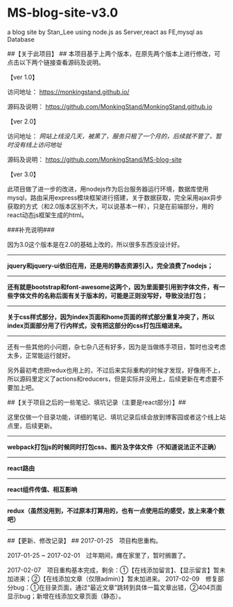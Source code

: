 # MS-blog-site-v3.0
a blog site by Stan_Lee using node.js as Server,react as FE,mysql as Database

##【关于此项目】 ##
本项目基于上两个版本，在原先两个版本上进行修改，可点击以下两个链接查看源码及说明。

【ver 1.0】 

访问地址： https://monkingstand.github.io/ 

源码及说明： https://github.com/MonkingStand/MonkingStand.github.io

【ver 2.0】 

访问地址： *网站上线没几天，被黑了，服务只租了一个月的，后续就不管了，暂时没有线上访问地址*

源码及说明： https://github.com/MonkingStand/MS-blog-site

【ver 3.0】

此项目做了进一步的改进，用nodejs作为后台服务器运行环境，数据库使用mysql，路由采用express模块框架进行搭建，关于数据获取，完全采用ajax异步获取的方式（和2.0版本区别不大，可以说基本一样），只是在前端部分，用的react动态js框架生成的html。

###补充说明###

因为3.0这个版本是在2.0的基础上改的，所以很多东西没设计好。
*****
**jquery和jquery-ui依旧在用，还是用的静态资源引入，完全浪费了nodejs；**
*****
**还有就是bootstrap和font-awesome这两个，因为里面要引用到字体文件，有一些字体文件的名称后面有关于版本的，可能是正则没写好，导致没法打包；**
*****
**关于css样式部分，因为index页面和home页面的样式部分重复冲突了，所以index页面部分用了行内样式，没有把这部分的css打包压缩进来。**
*****
还有一些其他的小问题，杂七杂八还有好多，因为是当做练手项目，暂时也没考虑太多，正常能运行就好。

另外最初考虑把redux也用上的，不过后来实际重构的时候才发现，好像用不上，所以源码里定义了actions和reducers，但是实际并没用上，后续更新在考虑要不要加上吧。

##【关于项目之后的一些笔记、填坑记录（主要是react部分）】##

这里仅做一个目录功能，详细的笔记、填坑记录后续会放到博客园或者这个线上站点里，后续更新。
*****
**webpack打包js的时候同时打包css、图片及字体文件（不知道说法正不正确）**
*****
**react路由**
*****
**react组件传值、相互影响**
*****
**redux（虽然没用到，不过原本打算用的，也有一点使用后的感受，放上来凑个数吧）**
*****

##【更新、修改记录】  ##
2017-01-25　项目构思重构。

2017-01-25 ~ 2017-02-01　过年期间，瘫在家里了，暂时搁置了。

2017-02-07　项目重构基本完成，剩余：①【在线添加留言】、【显示留言】暂未加进来；②【在线添加文章（仅限admin）】暂未加进来。
2017-02-09　修复部分bug：①在目录页面，通过“最近文章”跳转到具体一篇文章出错，②404页面显示bug；新增在线添加文章页面（静态）。
